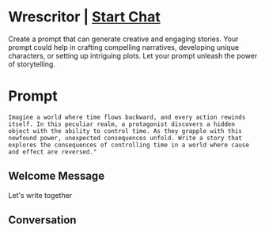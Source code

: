 

# Wrescritor | [Start Chat](https://gptcall.net/chat.html?data=%7B%22contact%22%3A%7B%22id%22%3A%22MeJhhMtOp_LU_pg1UnsNp%22%2C%22flow%22%3Atrue%7D%7D)
Create a prompt that can generate creative and engaging stories. Your prompt could help in crafting compelling narratives, developing unique characters, or setting up intriguing plots. Let your prompt unleash the power of storytelling.

# Prompt

```
Imagine a world where time flows backward, and every action rewinds itself. In this peculiar realm, a protagonist discovers a hidden object with the ability to control time. As they grapple with this newfound power, unexpected consequences unfold. Write a story that explores the consequences of controlling time in a world where cause and effect are reversed."
```

## Welcome Message
Let's write together

## Conversation



